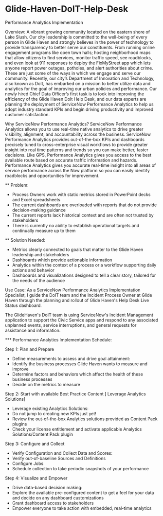 # Glide-Haven-DoIT-Help-Desk
Performance Analytics Implementation

Overview:
A vibrant growing community located on the eastern shore of Lake Slush. Our city leadership is committed to the well-being of every person in Glide Haven and strongly believes in the power of technology to provide transparency to better serve our constituents. From running online engagement programs like open town halls; hosting neighborhood maps that allow citizens to find services, monitor traffic speed, see roadblocks, and even look at 911 responses to deploy the FixMyStreet app which lets anyone report power outages, potholes, and alert authorities about crime. These are just some of the ways in which we engage and serve our community. Recently, our city’s Department of Innovation and Technology, also known as DoIt, has embarked on a mission to better utilize data and analytics for the goal of improving our urban policies and performance. Our newly hired Chief Data Officer’s first task is to look into improving the efficiency of the Glide Haven DoIt Help Desk, and our data experts are planning the deployment of ServiceNow Performance Analytics to help us adopt industry standard KPIs and begin driving productivity and improved customer satisfaction.


Why ServiceNow Performance Analytics?
ServiceNow Performance Analytics allows you to use real-time native analytics to drive greater visibility, alignment, and accountability across the business. ServiceNow Performance Analytics provides out-of-the-box KPIs and dashboards precisely tuned to cross-enterprise visual workflows to provide greater insight into real time patterns and trends so you can make better, faster decisions. Like GPS, Performance Analytics gives you access to the best available route based on accurate traffic information and hazards. Performance Analytics gives you accurate real-time insight into all areas of service performance across the Now platform so you can easily identify roadblocks and opportunities for improvement.


** Problem:
- Process Owners work with static metrics stored in PowerPoint decks and Excel spreadsheets
- The current dashboards are overloaded with reports that do not provide decision-making guidance
- The current reports lack historical context and are often not trusted by stakeholders
- There is currently no ability to establish operational targets and continually measure up to them


** Solution Needed:
- Metrics clearly connected to goals that matter to the Glide Haven leadership and stakeholders
- Dashboards which provide actionable information
- Analytics within the context of a process or a workflow supporting daily actions and behavior
- Dashboards and visualizations designed to tell a clear story, tailored for the needs of the audience


Use Case:
As a ServiceNow Performance Analytics Implementation Specialist, I guide the DoIT team and the Incident Process Owner at Glide Haven through the planning and rollout of Glide Haven's Help Desk Live Status dashboard.

The GlideHaven's DoIT team is using ServiceNow's Incident Management application to support the Civic Service apps and respond to any associated unplanned events, service interruptions, and general requests for assistance and information. 


*** Performance Analytics Implementation Schedule:

Step 1: Plan and Prepare
- Define measurements to assess and drive goal attainment:
- Identify the business processes Glide Haven wants to measure and improve
- Determine factors and behaviors which affect the health of these business processes
- Decide on the metrics to measure

Step 2: Start with available Best Practice Content [ Leverage Analytics Solutions]
- Leverage existing Analytics Solutions:
- Do not jump to creating new KPIs just yet!
- Review the out-of-the-box Analytics solutions provided as Content Pack plugins
- Check your license entitlement and activate applicable Analytics Solutions/Content Pack plugin
 
Step 3: Configure and Collect
- Verify Configuration and Collect Data and Scores:
- Verify out-of-baseline Sources and Definitions
- Configure Jobs
- Schedule collection to take periodic snapshots of your performance 

Step 4: Visualize and Empower
- Drive data-based decision making:
- Explore the available pre-configured content to get a feel for your data and decide on any dashboard customizations
- Grant dashboard access to stakeholders
- Empower everyone to take action with embedded, real-time analytics
